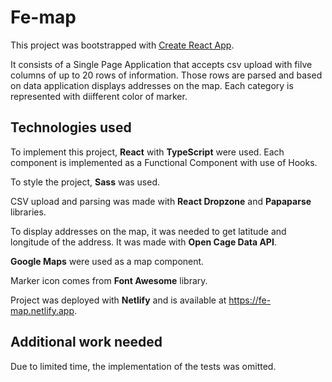 # Fe-map

This project was bootstrapped with [Create React App](https://github.com/facebook/create-react-app).

It consists of a Single Page Application that accepts csv upload with filve columns of up to 20 rows of information.
Those rows are parsed and based on data application displays addresses on the map. Each category is represented with diifferent color of marker.

## Technologies used

To implement this project, **React** with **TypeScript** were used. Each component is implemented as a Functional Component with use of Hooks. 

To style the project, **Sass** was used. 

CSV upload and parsing was made with **React Dropzone** and **Papaparse** libraries.

To display addresses on the map, it was needed to get latitude and longitude of the address. It was made with **Open Cage Data API**. 

**Google Maps** were used as a map component. 

Marker icon comes from **Font Awesome** library.

Project was deployed with **Netlify** and is available at https://fe-map.netlify.app.

## Additional work needed
Due to limited time, the implementation of the tests was omitted.
